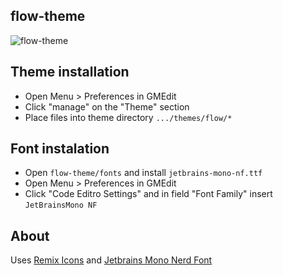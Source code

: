 ## flow-theme

![flow-theme](https://github.com/user-attachments/assets/957cae6c-c069-4a99-ba2c-9a737f406cf6)

## Theme installation

- Open Menu > Preferences in GMEdit
- Click "manage" on the "Theme" section
- Place files into theme directory `.../themes/flow/*`

## Font instalation

- Open `flow-theme/fonts` and install `jetbrains-mono-nf.ttf`
- Open Menu > Preferences in GMEdit
- Click "Code Editro Settings" and in field "Font Family" insert `JetBrainsMono NF`

## About

Uses [Remix Icons](https://github.com/Remix-Design/RemixIcon) and [Jetbrains Mono Nerd Font](https://www.programmingfonts.org/#jetbrainsmono)
